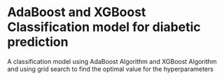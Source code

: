 # AdaBoost and XGBoost Classification model for diabetic prediction
 A classification model using AdaBoost Algorithm and XGBoost Algorithm and using grid search to find the optimal value for the hyperparameters
